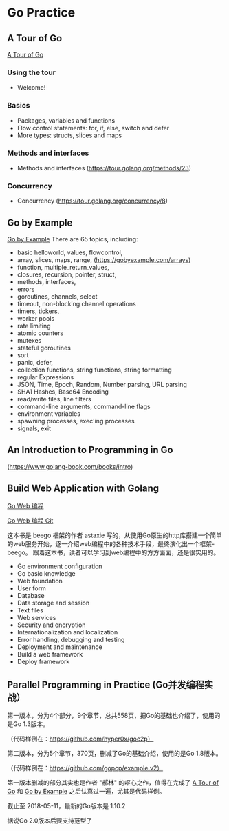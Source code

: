 # Go Practice

## A Tour of Go
[A Tour of Go](https://tour.golang.org/welcome/1)

### Using the tour
* Welcome!
### Basics
* Packages, variables and functions
* Flow control statements: for, if, else, switch and defer
* More types: structs, slices and maps
### Methods and interfaces
* Methods and interfaces (https://tour.golang.org/methods/23)
### Concurrency
* Concurrency (https://tour.golang.org/concurrency/8)


## Go by Example
[Go by Example](https://gobyexample.com/)
There are 65 topics, including:
* basic helloworld, values, flowcontrol, 
* array, slices, maps, range,  (https://gobyexample.com/arrays)
* function, multiple_return_values, 
* closures, recursion, pointer, struct,
* methods, interfaces, 
* errors
* goroutines, channels, select
* timeout, non-blocking channel operations
* timers, tickers,
* worker pools
* rate limiting
* atomic counters
* mutexes
* stateful goroutines
* sort
* panic, defer,
* collection functions, string functions, string formatting
* regular Expressions
* JSON, Time, Epoch, Random, Number parsing, URL parsing
* SHA1 Hashes, Base64 Encoding
* read/write files, line filters
* command-line arguments, command-line flags
* environment variables
* spawning processes, exec'ing processes
* signals, exit


## An Introduction to Programming in Go
(https://www.golang-book.com/books/intro)




## Build Web Application with Golang
[Go Web 编程](https://astaxie.gitbooks.io/build-web-application-with-golang/content/en/preface.html)

[Go Web 编程 Git](https://github.com/astaxie/build-web-application-with-golang)

这本书是 beego 框架的作者 astaxie 写的，从使用Go原生的http库搭建一个简单的web服务开始，逐一介绍web编程中的各种技术手段，最终演化出一个框架-beego。
跟着这本书，读者可以学习到web编程中的方方面面，还是很实用的。

* Go environment configuration
* Go basic knowledge
* Web foundation
* User form
* Database
* Data storage and session
* Text files
* Web services
* Security and encryption
* Internationalization and localization
* Error handling, debugging and testing
* Deployment and maintenance
* Build a web framework
* Deploy framework


## Parallel Programming in Practice (Go并发编程实战）
第一版本，分为4个部分，9个章节，总共558页，把Go的基础也介绍了，使用的是Go 1.3版本。

（代码样例在：https://github.com/hyper0x/goc2p）

第二版本，分为5个章节，370页，删减了Go的基础介绍，使用的是Go 1.8版本。

（代码样例在：https://github.com/gopcp/example.v2）

第一版本删减的部分其实也是作者 "郝林" 的呕心之作，值得在完成了 [A Tour of Go](https://tour.golang.org/welcome/1) 和 [Go by Example](https://gobyexample.com/)
之后认真过一遍，尤其是代码样例。



截止至 2018-05-11，最新的Go版本是 1.10.2

据说Go 2.0版本后要支持范型了
